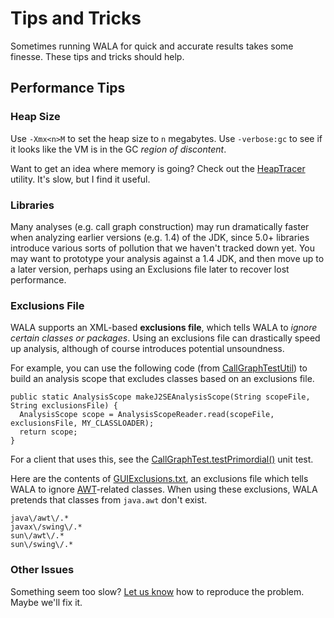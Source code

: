 # Tips and Tricks

Sometimes running WALA for quick and accurate results takes some finesse. These tips and tricks should help.

## Performance Tips

### Heap Size

Use `-Xmx<n>M` to set the heap size to `n` megabytes. Use `-verbose:gc` to see if it looks like the VM is in the GC _region of discontent_.

Want to get an idea where memory is going? Check out the [HeapTracer](https://github.com/wala/WALA/blob/95fde985336f6e6d6c72a18418b7f82535544ea4/com.ibm.wala.util/src/com/ibm/wala/util/heapTrace/HeapTracer.java) utility. It's slow, but I find it useful.

### Libraries

Many analyses (e.g. call graph construction) may run dramatically faster when analyzing earlier versions (e.g. 1.4) of the JDK, since 5.0+ libraries introduce various sorts of pollution that we haven't tracked down yet. You may want to prototype your analysis against a 1.4 JDK, and then move up to a later version, perhaps using an Exclusions file later to recover lost performance.

### Exclusions File

WALA supports an XML-based **exclusions file**, which tells WALA to _ignore certain classes or packages_. Using an exclusions file can drastically speed up analysis, although of course introduces potential unsoundness.

For example, you can use the following code (from [CallGraphTestUtil](https://github.com/wala/WALA/blob/master/com.ibm.wala.core.tests/src/com/ibm/wala/core/tests/callGraph/CallGraphTestUtil.java)) to build an analysis scope that excludes classes based on an exclusions file.

    public static AnalysisScope makeJ2SEAnalysisScope(String scopeFile, String exclusionsFile) {
      AnalysisScope scope = AnalysisScopeReader.read(scopeFile, exclusionsFile, MY_CLASSLOADER);
      return scope;
    }

For a client that uses this, see the [CallGraphTest.testPrimordial()](https://github.com/wala/WALA/blob/95fde985336f6e6d6c72a18418b7f82535544ea4/com.ibm.wala.core.tests/src/com/ibm/wala/core/tests/callGraph/CallGraphTest.java#L246) unit test.

Here are the contents of [GUIExclusions.txt](https://github.com/wala/WALA/blob/master/com.ibm.wala.core.tests/dat/GUIExclusions.txt), an exclusions file which tells WALA to ignore [AWT](http://java.sun.com/products/jdk/awt/)-related classes. When using these exclusions, WALA pretends that classes from `java.awt` don't exist.

    java\/awt\/.*
    javax\/swing\/.*
    sun\/awt\/.*
    sun\/swing\/.*

### Other Issues

Something seem too slow? [Let us know](mailto:wala-wala@lists.sourceforge.net) how to reproduce the problem. Maybe we'll fix it.